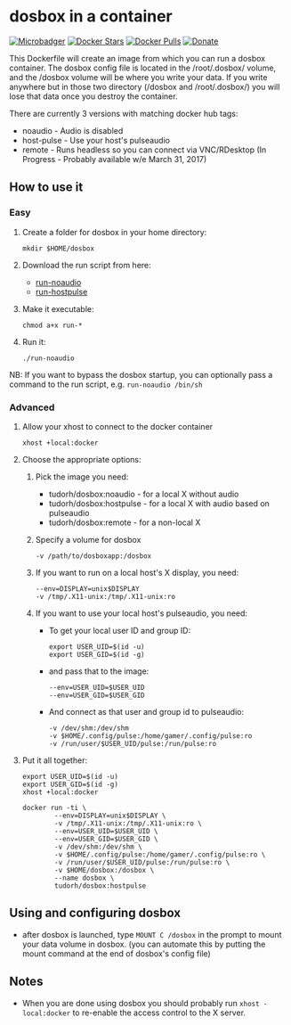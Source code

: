 # dosbox in a container

[![Microbadger](https://images.microbadger.com/badges/image/tudorh/dosbox.svg)](http://microbadger.com/images/tudorh/dosbox "Image size")
[![Docker Stars](https://img.shields.io/docker/stars/tudorh/dosbox.svg?maxAge=86400)](https://hub.docker.com/r/tudorh/dosbox/) 
[![Docker Pulls](https://img.shields.io/docker/pulls/tudorh/dosbox.svg?maxAge=86400)](https://hub.docker.com/r/tudorh/dosbox/)
[![Donate](https://img.shields.io/badge/Donate-PayPal-green.svg)](https://www.paypal.com/cgi-bin/webscr?cmd=_s-xclick&hosted_button_id=UY3DF5LBT46BE)

This Dockerfile will create an image from which you can run a dosbox container.
The dosbox config file is located in the /root/.dosbox/ volume, and the /dosbox volume will be where you write your data.
If you write anywhere but in those two directory (/dosbox and /root/.dosbox/) you will lose that data once you destroy the container.

There are currently 3 versions with matching docker hub tags:

* noaudio - Audio is disabled
* host-pulse - Use your host's pulseaudio 
* remote - Runs headless so you can connect via VNC/RDesktop  (In Progress - Probably available w/e March 31, 2017)

## How to use it

### Easy

1. Create a folder for dosbox in your home directory:

    ```
    mkdir $HOME/dosbox
    ```

1. Download the run script from here:
    * [run-noaudio](https://raw.githubusercontent.com/h6w/dosbox-docker/master/run-noaudio)
    * [run-hostpulse](https://raw.githubusercontent.com/h6w/dosbox-docker/master/run-hostpulse)

1. Make it executable:

    ```
    chmod a+x run-*
    ```

1. Run it:

    ```
    ./run-noaudio
    ```

NB: If you want to bypass the dosbox startup, you can optionally pass a command to the run script, e.g. `run-noaudio /bin/sh`


### Advanced

1. Allow your xhost to connect to the docker container

    ``` xhost +local:docker ```

1. Choose the appropriate options:

    1. Pick the image you need:
        * tudorh/dosbox:noaudio - for a local X without audio
        * tudorh/dosbox:hostpulse - for a local X with audio based on pulseaudio
        * tudorh/dosbox:remote - for a non-local X

    1. Specify a volume for dosbox

        ```
        -v /path/to/dosboxapp:/dosbox
        ```

    1. If you want to run on a local host's X display, you need:

        ```
        --env=DISPLAY=unix$DISPLAY
        -v /tmp/.X11-unix:/tmp/.X11-unix:ro
        ```


    1. If you want to use your local host's pulseaudio, you need:
        * To get your local user ID and group ID:

            ```
            export USER_UID=$(id -u)
            export USER_GID=$(id -g)
            ```

        *  and pass that to the image:

            ```
            --env=USER_UID=$USER_UID
            --env=USER_GID=$USER_GID
            ```

        * And connect as that user and group id to pulseaudio:

            ```
            -v /dev/shm:/dev/shm
            -v $HOME/.config/pulse:/home/gamer/.config/pulse:ro
            -v /run/user/$USER_UID/pulse:/run/pulse:ro
            ```
	    
1. Put it all together:

    ```
    export USER_UID=$(id -u)
    export USER_GID=$(id -g)
    xhost +local:docker

    docker run -ti \
            --env=DISPLAY=unix$DISPLAY \
            -v /tmp/.X11-unix:/tmp/.X11-unix:ro \
            --env=USER_UID=$USER_UID \
            --env=USER_GID=$USER_GID \
            -v /dev/shm:/dev/shm \
            -v $HOME/.config/pulse:/home/gamer/.config/pulse:ro \
            -v /run/user/$USER_UID/pulse:/run/pulse:ro \
            -v $HOME/dosbox:/dosbox \
            --name dosbox \
            tudorh/dosbox:hostpulse
    ```

## Using and configuring dosbox

- after dosbox is launched, type ``` MOUNT C /dosbox ``` in the prompt to mount your data volume in dosbox. (you can automate this by putting the mount command at the end of dosbox's config file)


## Notes
- When you are done using dosbox you should probably run ``` xhost -local:docker ``` to re-enable the access control to the X server.
